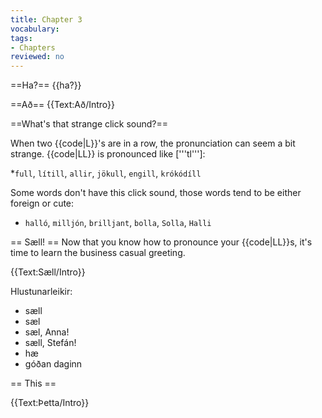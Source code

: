 ```yaml
---
title: Chapter 3
vocabulary:
tags:
- Chapters
reviewed: no
---
```


==Ha?==
{{ha?}}

==Að==
{{Text:Að/Intro}}

==What's that strange click sound?==

When two {{code|L}}'s are in a row, the pronunciation can seem a bit strange. {{code|LL}} is pronounced like ['''tl''']:

*`full`, `lítill`, `allir`, `jökull`, `engill`, `krókódíll`

Some words don't have this click sound, those words tend to be either foreign or cute:

* `halló`, `milljón`, `brilljant`, `bolla`, `Solla`, `Halli`

== Sæll! ==
Now that you know how to pronounce your {{code|LL}}s, it's time to learn the business casual greeting.

{{Text:Sæll/Intro}}

Hlustunarleikir:
* sæll
* sæl
* sæl, Anna!
* sæll, Stefán!
* hæ
* góðan daginn

== This ==

{{Text:Þetta/Intro}}

<!--
Hvar ert þú? Ég er heima.

Ég vil fara heim. Ég vil ekki vera hérna lengur

Hvenær kemur þú til Íslands?Ég kem í febrúar.
-->

